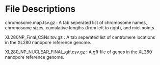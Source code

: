 # File Descriptions

chromosome.map.tsv.gz : A tab seperated list of chromosome names, chromosome sizes, cumulative lengths (from left to right), and mid-points.

XL280NP_Final_CSNs.tsv.gz : A tab seperated list of centromere locations in the XL280 nanopore reference genome.

XL280_NP_NUCLEAR_FINAL_gff.csv.gz : A gff file of genes in the XL280 nanopore reference genome. 